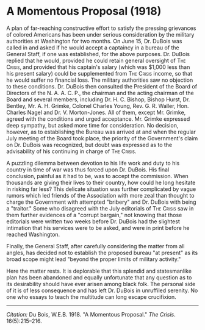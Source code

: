 <!--
title:   A Momentous Proposal
author:  Du Bois, W.E.B.
journal: The Crisis
year:    1918
volume:  16
issue:   5
pages:   215-216
-->
# A Momentous Proposal (1918)

A plan of far-reaching constructive effort to satisfy the pressing grievances of colored Americans has been under serious consideration by the military authorities at Washington for two months. On June 15, Dr. DuBois was called in and asked if he would accept a captaincy in a bureau of the General Staff, if one was established, for the above purposes. Dr. DuBois replied that he would, provided he could retain general oversight of <span style="font-variant:small-caps;">The Crisis</span>, and provided that his captain's salary (which was $1,000 less than his present salary) could be supplemented from <span style="font-variant:small-caps;">The Crisis</span> income, so that he would suffer no financial loss. The military authorities saw no objection to these conditions. Dr. DuBois then consulted the President of the Board of Directors of the N. A. A. C. P., the chairman and the acting chairman of the Board and several members, including Dr. H. C. Bishop, Bishop Hurst, Dr. Bentley, Mr. A. H. Grimke, Colonel Charles Young, Rev. G. R. Waller, Hon. Charles Nagel and Dr. V. Morton-Jones. All of them, except Mr. Grimke, agreed with the conditions and urged acceptance. Mr. Grimke expressed deep sympathy, but asked more time for consideration. No decision, however, as to establishing the Bureau was arrived at and when the regular July meeting of the Board took place, the priority of the  Government's claim on Dr. DuBois was recognized, but doubt was expressed as to the advisability of his continuing in charge of <span style="font-variant:small-caps;">The Crisis</span>.

A puzzling dilemma between devotion to his life work and duty to his country in time of war was thus forced upon Dr. DuBois. His final conclusion, painful as it had to be, was to accept the commission. When thousands are giving their lives to their country, how could he long hesitate in risking far less? This delicate situation was further complicated by vague rumors which led friends of the Association with more zeal than thought to charge the Government with attempted "bribery" and Dr. DuBois with being a "traitor." Some who disagreed with the July editorials of <span style="font-variant:small-caps;">The Crisis</span> saw in them further evidences of a "corrupt bargain," not knowing that those editorials were written two weeks before Dr. DuBois had the slightest intimation that his services were to be asked, and were in print before he reached Washington.

Finally, the General Staff, after carefully considering the matter from all angles, has decided not to establish the proposed bureau "at present" as its broad scope might lead "beyond the proper limits of military activity."

Here the matter rests. It is deplorable that this splendid and statesmanlike plan has been abandoned and equally unfortunate that any question as to its desirability should have ever arisen among black folk. The personal side of it is of less consequence and has left Dr. DuBois in unruffiled serenity. No one who essays to teach the multitude can long escape crucifixion.

______________
*Citation:* Du Bois, W.E.B. 1918. "A Momentous Proposal." *The Crisis*. 16(5):215&ndash;216.